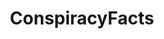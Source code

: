 ---
title: ConspiracyFacts
crosslinks:
- autotldr
- The_Donald
- politics
- WayOfTheBern
- AMAAggregator
- WikiLeaks
- europrivacy
- Bad_Cop_No_Donut
- Lawfare
- KotakuInAction
- POLITIC
- me_irl
- fidgetspin
---
